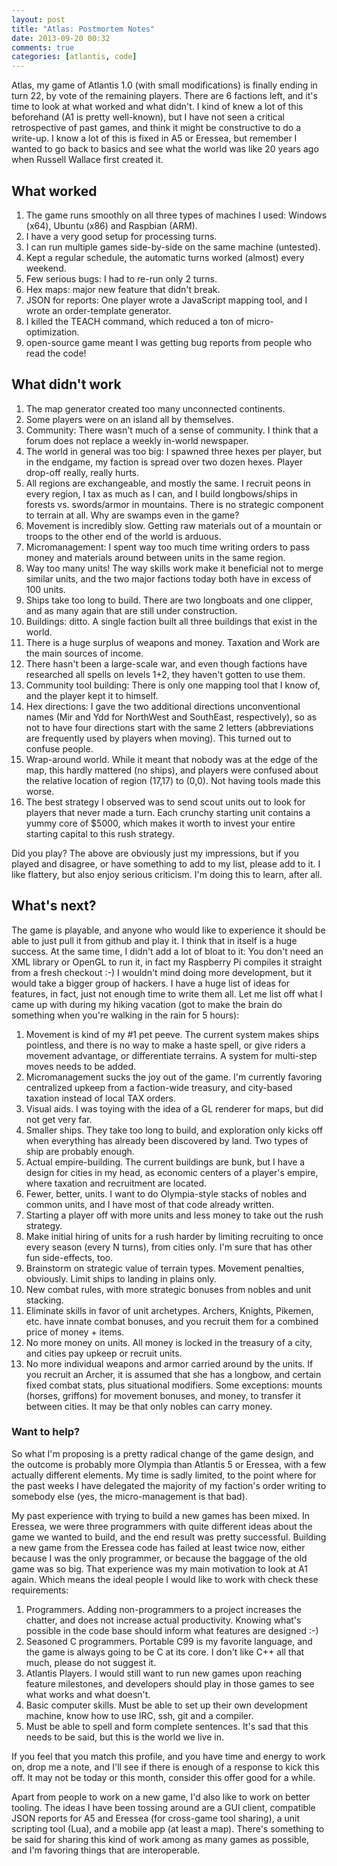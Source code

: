 ```yaml
---
layout: post
title: "Atlas: Postmortem Notes"
date: 2013-09-20 00:32
comments: true
categories: [atlantis, code]
---
```

Atlas, my game of Atlantis 1.0 (with small modifications) is finally ending in
turn 22, by vote of the remaining players. There are 6 factions left, and it's
time to look at what worked and what didn't. I kind of knew a lot of this
beforehand (A1 is pretty well-known), but I have not seen a critical
retrospective of past games, and think it might be constructive to do a
write-up. I know a lot of this is fixed in A5 or Eressea, but remember I wanted
to go back to basics and see what the world was like 20 years ago when Russell
Wallace first created it.

## What worked

1.  The game runs smoothly on all three types of machines I used: Windows (x64),
    Ubuntu (x86) and Raspbian (ARM).
2.  I have a very good setup for processing turns.
3.  I can run multiple games side-by-side on the same machine (untested).
4.  Kept a regular schedule, the automatic turns worked (almost) every weekend.
5.  Few serious bugs: I had to re-run only 2 turns.
6.  Hex maps: major new feature that didn't break.
7.  JSON for reports: One player wrote a JavaScript mapping tool, and I wrote an order-template generator.
8.  I killed the TEACH command, which reduced a ton of micro-optimization.
9.  open-source game meant I was getting bug reports from people who read the code!

## What didn't work

1.  The map generator created too many unconnected continents.
2.  Some players were on an island all by themselves.
3.  Community: There wasn't much of a sense of community. I think that a forum
    does not replace a weekly in-world newspaper.
4.  The world in general was too big: I spawned three hexes per player, but in
    the endgame, my faction is spread over two dozen hexes. Player drop-off really,
    really hurts.
5.  All regions are exchangeable, and mostly the same. I recruit peons in every
    region, I tax as much as I can, and I build longbows/ships in forests vs.
    swords/armor in mountains. There is no strategic component to terrain at all.
    Why are swamps even in the game?
6.  Movement is incredibly slow. Getting raw materials out of a mountain or
    troops to the other end of the world is arduous.
7.  Micromanagement: I spent way too much time writing orders to pass money and
    materials around between units in the same region.
8.  Way too many units! The way skills work make it beneficial not to merge
    similar units, and the two major factions today both have in excess of 100
    units.
9.  Ships take too long to build. There are two longboats and one clipper, and as
    many again that are still under construction.
10. Buildings: ditto. A single faction built all three buildings that exist in
    the world.
11. There is a huge surplus of weapons and money. Taxation and Work are the main
    sources of income.
12. There hasn't been a large-scale war, and even though factions have
    researched all spells on levels 1+2, they haven't gotten to use them.
13. Community tool building: There is only one mapping tool that I know of, and
    the player kept it to himself.
14. Hex directions: I gave the two additional directions unconventional names
    (Mir and Ydd for NorthWest and SouthEast, respectively), so as not to have four
    directions start with the same 2 letters (abbreviations are frequently used by
    players when moving). This turned out to confuse people.
15. Wrap-around world. While it meant that nobody was at the edge of the map,
    this hardly mattered (no ships), and players were confused about the relative
    location of region (17,17) to (0,0). Not having tools made this worse.
16. The best strategy I observed was to send scout units out to look for players
    that never made a turn. Each crunchy starting unit contains a yummy core of
    $5000, which makes it worth to invest your entire starting capital to this rush
    strategy.

Did you play? The above are obviously just my impressions, but if you played and
disagree, or have something to add to my list, please add to it. I like
flattery, but also enjoy serious criticism. I'm doing this to learn, after all.

## What's next?

The game is playable, and anyone who would like to experience it should be able
to just pull it from github and play it. I think that in itself is a huge
success. At the same time, I didn't add a lot of bloat to it: You don't need an
XML library or OpenGL to run it, in fact my Raspberry Pi compiles it straight
from a fresh checkout :-) I wouldn't mind doing more development, but it would
take a bigger group of hackers. I have a huge list of ideas for features, in
fact, just not enough time to write them all. Let me list off what I came up
with during my hiking vacation (got to make the brain do something when you're
walking in the rain for 5 hours):

1.  Movement is kind of my #1 pet peeve. The current system makes ships
    pointless, and there is no way to make a haste spell, or give riders a movement
    advantage, or differentiate terrains. A system for multi-step moves needs to be
    added.
2.  Micromanagement sucks the joy out of the game. I'm currently favoring
    centralized upkeep from a faction-wide treasury, and city-based taxation instead
    of local TAX orders.
3.  Visual aids. I was toying with the idea of a GL renderer for maps, but did
    not get very far.
4.  Smaller ships. They take too long to build, and exploration only kicks off
    when everything has already been discovered by land. Two types of ship are
    probably enough.
5.  Actual empire-building. The current buildings are bunk, but I have a design
    for cities in my head, as economic centers of a player's empire, where taxation
    and recruitment are located.
6.  Fewer, better, units. I want to do Olympia-style stacks of nobles and common
    units, and I have most of that code already written.
7.  Starting a player off with more units and less money to take out the rush
    strategy.
8.  Make initial hiring of units for a rush harder by limiting recruiting to once
    every season (every N turns), from cities only. I'm sure that has other fun
    side-effects, too.
9.  Brainstorm on strategic value of terrain types. Movement penalties,
    obviously. Limit ships to landing in plains only.
10. New combat rules, with more strategic bonuses from nobles and unit stacking.
11. Eliminate skills in favor of unit archetypes. Archers, Knights, Pikemen,
    etc. have innate combat bonuses, and you recruit them for a combined price of
    money + items.
12. No more money on units. All money is locked in the treasury of a city, and
    cities pay upkeep or recruit units.
13. No more individual weapons and armor carried around by the units. If you
    recruit an Archer, it is assumed that she has a longbow, and certain fixed
    combat stats, plus situational modifiers. Some exceptions: mounts (horses,
    griffons) for movement bonuses, and money, to transfer it between cities. It may
    be that only nobles can carry money.

### Want to help?
So what I'm proposing is a pretty radical change of the game design, and the
outcome is probably more Olympia than Atlantis 5 or Eressea, with a few actually
different elements. My time is sadly limited, to the point where for the past
weeks I have delegated the majority of my faction's order writing to somebody
else (yes, the micro-management is that bad).

My past experience with trying to build a new games has been mixed. In Eressea,
we were three programmers with quite different ideas about the game we wanted to
build, and the end result was pretty successful. Building a new game from the
Eressea code has failed at least twice now, either because I was the only
programmer, or because the baggage of the old game was so big. That experience
was my main motivation to look at A1 again. Which means the ideal people I would
like to work with check these requirements:

1.  Programmers. Adding non-programmers to a project increases the chatter, and
    does not increase actual productivity. Knowing what's possible in the code base
    should inform what features are designed :-)
2.  Seasoned C programmers. Portable C99 is my favorite language, and the game is
    always going to be C at its core. I don't like C++ all that much, please do not
    suggest it.
3.  Atlantis Players. I would still want to run new games upon reaching feature
    milestones, and developers should play in those games to see what works and what
    doesn't.
4.  Basic computer skills. Must be able to set up their own development machine,
    know how to use IRC, ssh, git and a compiler.
5.  Must be able to spell and form complete sentences. It's sad that this needs
    to be said, but this is the world we live in.

If you feel that you match this profile, and you have time and energy to work
on, drop me a note, and I'll see if there is enough of a response to kick this
off. It may not be today or this month, consider this offer good for a while.

Apart from people to work on a new game, I'd also like to work on better
tooling. The ideas I have been tossing around are a GUI client, compatible JSON
reports for A5 and Eressea (for cross-game tool sharing), a unit scripting tool
(Lua), and a mobile app (at least a map). There's something to be said for
sharing this kind of work among as many games as possible, and I'm favoring
things that are interoperable.
